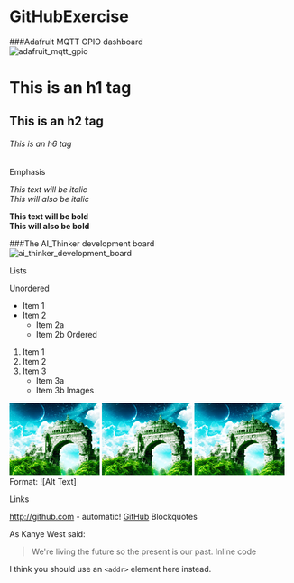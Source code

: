 # GitHubExercise
###Adafruit MQTT GPIO dashboard  
![adafruit_mqtt_gpio](https://cloud.githubusercontent.com/assets/5313064/14941624/08a98782-0fa2-11e6-9ed0-8cd03f022129.jpg)

# This is an h1 tag
## This is an h2 tag
###### This is an h6 tag
Emphasis

*This text will be italic*  
_This will also be italic_

**This text will be bold**  
__This will also be bold__



###The AI_Thinker development board  
![ai_thinker_development_board](https://cloud.githubusercontent.com/assets/5313064/14941634/71f8a290-0fa2-11e6-8011-23c8a2df0137.jpg)

Lists

Unordered

* Item 1
* Item 2
  * Item 2a
  * Item 2b
Ordered

1. Item 1
2. Item 2
3. Item 3
   * Item 3a
   * Item 3b
Images

![](images/logo.png)
![](images/logo.png)
![](images/logo.png)  
Format: ![Alt Text]

Links

http://github.com - automatic!
[GitHub](http://github.com)
Blockquotes

As Kanye West said:

> We're living the future so
> the present is our past.
Inline code

I think you should use an
`<addr>` element here instead.
